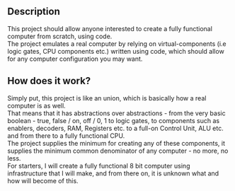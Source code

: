 ## Description
This project should allow anyone interested to create a fully functional computer from scratch, using code.   
The project emulates a real computer by relying on virtual-components (i.e logic gates, CPU components etc.) written using code,
which should allow for any computer configuration you may want.

## How does it work?
Simply put, this project is like an union, which is basically how a real computer is as well.   
That means that it has abstractions over abstractions - from the very basic boolean - true, false / on, off / 0, 1 to logic gates, to components such as enablers, decoders, RAM, Registers etc. to a full-on Control Unit, ALU etc. and from there to a fully functional CPU.   
The project supplies the minimum for creating any of these components, it supplies the minimum common denominator of any computer - no more, no less.   
For starters, I will create a fully functional 8 bit computer using infrastructure that I will make, and from there on, it is unknown what and how will become of this.
